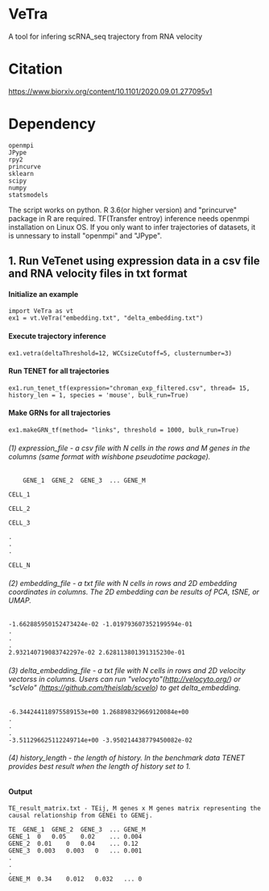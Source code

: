 # VeTra
A tool for infering scRNA_seq trajectory from RNA velocity

# Citation
https://www.biorxiv.org/content/10.1101/2020.09.01.277095v1

# Dependency
  	openmpi
	JPype
	rpy2
	princurve
 	sklearn
  	scipy
  	numpy
  	statsmodels
  

The script works on python.
R 3.6(or higher version) and "princurve" package in R are required.
TF(Transfer entroy) inference needs openmpi installation on Linux OS. If you only want to infer trajectories of datasets, it is unnessary to install "openmpi" and "JPype".

## 1. Run VeTenet using expression data in a csv file and RNA velocity files in txt format
#### Initialize an example
	import VeTra as vt
	ex1 = vt.VeTra("embedding.txt", "delta_embedding.txt")
	
#### Execute trajectory inference 
	
	ex1.vetra(deltaThreshold=12, WCCsizeCutoff=5, clusternumber=3)


#### Run TENET for all trajectories 
	
	ex1.run_tenet_tf(expression="chroman_exp_filtered.csv", thread= 15, history_len = 1, species = 'mouse', bulk_run=True)
	
#### Make GRNs for  all trajectories 
	
	ex1.makeGRN_tf(method= "links", threshold = 1000, bulk_run=True)


###### (1) expression_file - a csv file with N cells in the rows and M genes in the columns (same format with wishbone pseudotime package).

		GENE_1	GENE_2	GENE_3	...	GENE_M

	CELL_1	

	CELL_2

	CELL_3

	.
	.
	.

	CELL_N


###### (2) embedding_file - a txt file with N cells in rows and 2D embedding coordinates in columns. The 2D embedding can be results of PCA, tSNE, or UMAP.

	-1.662885950152473424e-02 -1.019793607352199594e-01
	.
	.
	.
	2.932140719083742297e-02 2.628113801391315230e-01

###### (3) delta_embedding_file - a txt file with N cells in rows and 2D velocity vectorss in columns. Users can run "velocyto"(http://velocyto.org/) or "scVelo" (https://github.com/theislab/scvelo) to get delta_embedding.

	-6.344244118975589153e+00 1.268898329669120084e+00
	.
	.
	.
	-3.511296625112249714e+00 -3.950214438779450082e-02

###### (4) history_length - the length of history. In the benchmark data TENET provides best result when the length of history set to 1.

#### Output

	TE_result_matrix.txt - TEij, M genes x M genes matrix representing the causal relationship from GENEi to GENEj.

	TE	GENE_1	GENE_2	GENE_3	...	GENE_M
	GENE_1	0	0.05	0.02	...	0.004
	GENE_2	0.01	0	0.04	...	0.12
	GENE_3	0.003	0.003	0	...	0.001
	.
	.
	.
	GENE_M	0.34	0.012	0.032	...	0


